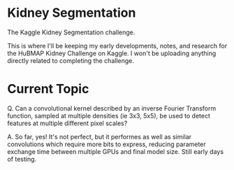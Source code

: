 # Kidney Segmentation
The Kaggle Kidney Segmentation challenge.

This is where I'll be keeping my early developments, notes, and research for the HuBMAP Kidney Challenge on Kaggle.
I won't be uploading anything directly related to completing the challenge.

# Current Topic
Q. Can a convolutional kernel described by an inverse Fourier Transform function, sampled at multiple densities (ie 3x3, 5x5), be used to detect features at multiple different pixel scales?

A. So far, yes! It's not perfect, but it performes as well as similar convolutions which require more bits to express, reducing parameter exchange time between multiple GPUs and final model size. Still early days of testing.
